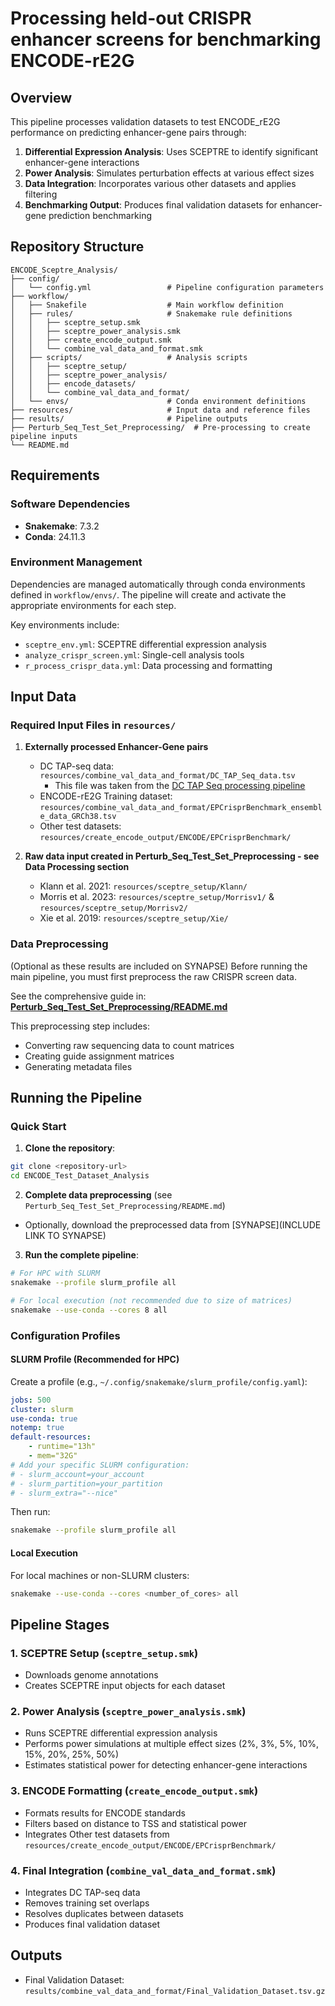 # Processing held-out CRISPR enhancer screens for benchmarking ENCODE-rE2G

## Overview

This pipeline processes validation datasets to test ENCODE_rE2G performance on predicting enhancer-gene pairs through:

1. **Differential Expression Analysis**: Uses SCEPTRE to identify significant enhancer-gene interactions
2. **Power Analysis**: Simulates perturbation effects at various effect sizes
3. **Data Integration**: Incorporates various other datasets and applies filtering
4. **Benchmarking Output**: Produces final validation datasets for enhancer-gene prediction benchmarking

## Repository Structure

```
ENCODE_Sceptre_Analysis/
├── config/
│   └── config.yml                 # Pipeline configuration parameters
├── workflow/
│   ├── Snakefile                  # Main workflow definition
│   ├── rules/                     # Snakemake rule definitions
│   │   ├── sceptre_setup.smk
│   │   ├── sceptre_power_analysis.smk
│   │   ├── create_encode_output.smk
│   │   └── combine_val_data_and_format.smk
│   ├── scripts/                   # Analysis scripts
│   │   ├── sceptre_setup/
│   │   ├── sceptre_power_analysis/
│   │   ├── encode_datasets/
│   │   └── combine_val_data_and_format/
│   └── envs/                      # Conda environment definitions
├── resources/                     # Input data and reference files
├── results/                       # Pipeline outputs
├── Perturb_Seq_Test_Set_Preprocessing/  # Pre-processing to create pipeline inputs
└── README.md
```

## Requirements

### Software Dependencies
- **Snakemake**: 7.3.2
- **Conda**: 24.11.3

### Environment Management
Dependencies are managed automatically through conda environments defined in `workflow/envs/`. The pipeline will create and activate the appropriate environments for each step.

Key environments include:
- `sceptre_env.yml`: SCEPTRE differential expression analysis
- `analyze_crispr_screen.yml`: Single-cell analysis tools
- `r_process_crispr_data.yml`: Data processing and formatting

## Input Data

### Required Input Files in `resources/`

1. **Externally processed Enhancer-Gene pairs**
   - DC TAP-seq data: `resources/combine_val_data_and_format/DC_TAP_Seq_data.tsv`
     - This file was taken from the [DC TAP Seq processing pipeline](https://github.com/jamesgalante/DC_TAP_Paper/blob/main/results/formatted_dc_tap_results/results_with_element_gene_pair_categories_modified.tsv)
   - ENCODE-rE2G Training dataset: `resources/combine_val_data_and_format/EPCrisprBenchmark_ensemble_data_GRCh38.tsv`
   - Other test datasets: `resources/create_encode_output/ENCODE/EPCrisprBenchmark/`
   
2. **Raw data input created in Perturb_Seq_Test_Set_Preprocessing - see Data Processing section**
   - Klann et al. 2021: `resources/sceptre_setup/Klann/`
   - Morris et al. 2023: `resources/sceptre_setup/Morrisv1/` & `resources/sceptre_setup/Morrisv2/`
   - Xie et al. 2019: `resources/sceptre_setup/Xie/`

### Data Preprocessing

(Optional as these results are included on SYNAPSE) Before running the main pipeline, you must first preprocess the raw CRISPR screen data.

See the comprehensive guide in: **[Perturb_Seq_Test_Set_Preprocessing/README.md](Perturb_Seq_Test_Set_Preprocessing/README.md)**

This preprocessing step includes:
- Converting raw sequencing data to count matrices
- Creating guide assignment matrices
- Generating metadata files

## Running the Pipeline

### Quick Start

1. **Clone the repository**:
```bash
git clone <repository-url>
cd ENCODE_Test_Dataset_Analysis
```

2. **Complete data preprocessing** (see `Perturb_Seq_Test_Set_Preprocessing/README.md`)
  - Optionally, download the preprocessed data from [SYNAPSE](INCLUDE LINK TO SYNAPSE)

3. **Run the complete pipeline**:
```bash
# For HPC with SLURM
snakemake --profile slurm_profile all

# For local execution (not recommended due to size of matrices)
snakemake --use-conda --cores 8 all
```

### Configuration Profiles

#### SLURM Profile (Recommended for HPC)

Create a profile (e.g., `~/.config/snakemake/slurm_profile/config.yaml`):

```yaml
jobs: 500
cluster: slurm
use-conda: true
notemp: true
default-resources:
    - runtime="13h"
    - mem="32G"
# Add your specific SLURM configuration:
# - slurm_account=your_account
# - slurm_partition=your_partition
# - slurm_extra="--nice"
```

Then run:
```bash
snakemake --profile slurm_profile all
```

#### Local Execution

For local machines or non-SLURM clusters:
```bash
snakemake --use-conda --cores <number_of_cores> all
```

## Pipeline Stages

### 1. SCEPTRE Setup (`sceptre_setup.smk`)
- Downloads genome annotations
- Creates SCEPTRE input objects for each dataset

### 2. Power Analysis (`sceptre_power_analysis.smk`)
- Runs SCEPTRE differential expression analysis
- Performs power simulations at multiple effect sizes (2%, 3%, 5%, 10%, 15%, 20%, 25%, 50%)
- Estimates statistical power for detecting enhancer-gene interactions

### 3. ENCODE Formatting (`create_encode_output.smk`)
- Formats results for ENCODE standards
- Filters based on distance to TSS and statistical power
- Integrates Other test datasets from `resources/create_encode_output/ENCODE/EPCrisprBenchmark/`

### 4. Final Integration (`combine_val_data_and_format.smk`)
- Integrates DC TAP-seq data
- Removes training set overlaps
- Resolves duplicates between datasets
- Produces final validation dataset

## Outputs
- Final Validation Dataset: `results/combine_val_data_and_format/Final_Validation_Dataset.tsv.gz`
